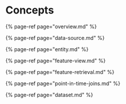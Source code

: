 # Concepts

{% page-ref page="overview.md" %}

{% page-ref page="data-source.md" %}

{% page-ref page="entity.md" %}

{% page-ref page="feature-view.md" %}

{% page-ref page="feature-retrieval.md" %}

{% page-ref page="point-in-time-joins.md" %}

{% page-ref page="dataset.md" %}
